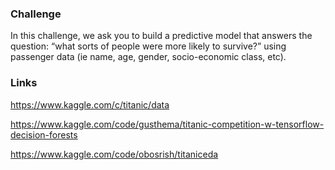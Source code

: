 
### Challenge

In this challenge, we ask you to build a predictive model that answers the question: “what sorts of people were more likely to survive?” using passenger data (ie name, age, gender, socio-economic class, etc).





### Links

https://www.kaggle.com/c/titanic/data

https://www.kaggle.com/code/gusthema/titanic-competition-w-tensorflow-decision-forests

https://www.kaggle.com/code/obosrish/titaniceda

